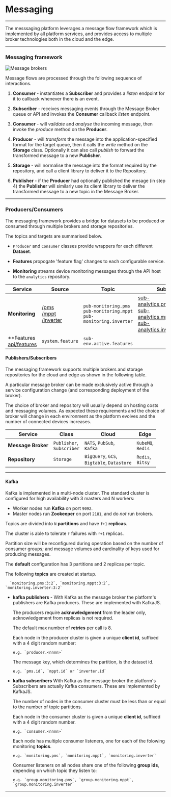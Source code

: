 # Messaging
---

The messsaging platform leverages a message flow framework which is implemented by all platform services, and provides access to multiple broker technologies both in the cloud and the edge.

---

### Messaging framework

![Message brokers](/images/message-broker.png)

Message flows are processed through the following sequence of interactions.

1. **Consumer** - instantiates a **Subscriber** and provides a _listen_ endpoint for it to callback whenever there is an event.

2. **Subscriber** - receives messaging events through the Message Broker queue or API and invokes the **Consumer** callback _listen_ endpoint. 

3. **Consumer** - will _validate_ and _analyse_ the incoming message, then invoke the _produce_ method on the **Producer**.

4. **Producer** - will _transform_ the message into the application-specified format for the target queue, then it calls the _write_ method on the **Storage** class. Optionally it can also call _publish_ to forward the transformed message to a new **Publisher**.

5. **Storage** - will normalise the message into the format required by the repository, and call a client library to deliver it to the Repository. 

6. **Publisher** - if the **Producer**  had optionally published the mesage (in step 4) the **Publisher** will similarly use its client library to deliver the transformed message to a new topic in the Message Broker.

---

### Producers/Consumers

The messaging framework provides a bridge for datasets to be produced or consumed through multiple brokers and storage repositories.

The topics and targets are summarised below. 

- `Producer` and `Consumer` classes provide wrappers for each different **Dataset**.

- **Features** propogate 'feature flag' changes to each configurable service.

- **Monitoring** streams device monitoring messages through the API host to the `analytics` repository.


Service                    | Source                   | Topic           | Subscription  
---                        | ---                      | ---             | ---
**Monitoring**     | [/pms](/docs/api.sundaya.monitored.equipment/0/routes/devices/dataset/pms/post)<br>[/mppt](/docs/api.sundaya.monitored.equipment/0/routes/devices/dataset/mppt/post)<br>[/inverter](/docs/api.sundaya.monitored.equipment/0/routes/devices/dataset/inverter/post) | `pub-monitoring.pms`<br>`pub-monitoring.mppt`<br>`pub-monitoring.inverter` | [sub-analytics.pms_monitoring](/docs/api.sundaya.monitored.equipment/0/c/Implementation/Datasets/analytics/pms_monitoring)<br>[sub-analytics.mppt_monitoring](/docs/api.sundaya.monitored.equipment/0/c/Implementation/Datasets/analytics/mppt_monitoring)<br>[sub-analytics.inverter_monitoring](/docs/api.sundaya.monitored.equipment/0/c/Implementation/Datasets/analytics/inverter_monitoring) 
**Features [api/features](/docs/api.sundaya.monitored.equipment/0/routes/api/features/get) | `system.feature` | `sub-env.active.features` 


#### Publishers/Subscribers

The messaging framework supports multiple brokers and storage repositories for the cloud and edge as shown in the following table.

A particular message broker can be made exclusively active through a service configuration change (and corresponding deployment of the broker). 

The choice of broker and repository will usually depend on hosting costs and messaging volumes. As expected these requirements and the choice of broker will change in each environment as the platform evolves and the number of connected devices increases.

Service              | Class                         | Cloud                          | Edge                  
---                  | ---                           | ---                            | ---                   
**Message Broker**   | `Publisher`,<br>`Subscriber`   | `NATS`, `PubSub`,<br>`Kafka`  | `KubeMQ`,<br>`Redis`  
**Repository**       | `Storage`                     | `BigQuery`, `GCS`,<br>`Bigtable`, `Datastore` | `Redis`,<br>`Bitsy` | 

---


#### Kafka

Kafka is implemented in a multi-node cluster. The standard cluster is configured for high availability with  3 masters and N workers: 

- Worker nodes run __Kafka__ on port `9092`. 
- Master nodes run __Zookeeper__ on port `2181`, and do _not_ run brokers.

Topics are divided into `N` __partitions__ and have `f+1` __replicas__. 

The cluster is able to tolerate `f` failures with `f+1` replicas. 

Partition size will be reconfigured during operation based on the number of consumer groups; and message volumes and cardinality of keys used for producing messages.

The __default__ configuration has 3 partitions and 2 replicas per topic.

The following __topics__ are created at startup.

      `monitoring.pms:3:2`, `monitoring.mppt:3:2`, `monitoring.inverter:3:2`

- **kafka publishers** - With Kafka as the message broker the platform's publishers are Kafka producers. These are implemented with KafkaJS. 

   The producers require __acknowledgement__ from the leader only, acknowledgement from replicas is not required. 

   The default max number of __retries__ per call is 8.

   Each node in the producer cluster is given a unique __client id__, suffixed with a 4 digit random number:

      e.g. `producer.<nnnn>`

   The message key, which determines the partition, is the dataset id. 

      e.g. `pms.id`, `mppt.id` or `inverter.id`

- **kafka subscribers** With Kafka as the message broker the platform's Subscribers are actually Kafka consumers. These are implemented by KafkaJS. 

   The number of nodes in the consumer cluster must be less than or equal to the number of topic partitions.

   Each node in the consumer cluster is given a unique __client id__, suffixed with a 4 digit random number.

      e.g. `consumer.<nnnn>`

   Each node has multiple consumer listeners, one for each of the folowing monitoring __topics__.

      e.g. `monitoring.pms`, `monitoring.mppt`, `monitoring.inverter`

   Consumer listeners on all nodes share one of the following __group ids__, depending on which topic they listen to:

      e.g. `group.monitoring.pms`, `group.monitoring.mppt`, `group.monitoring.inverter`

---
